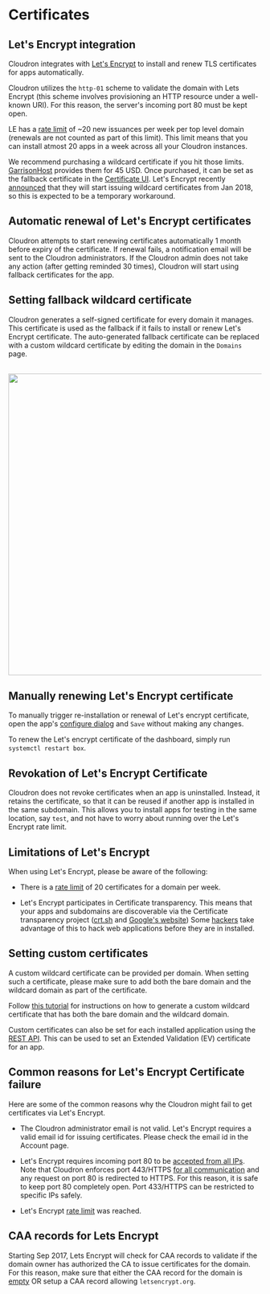 # Certificates

## Let's Encrypt integration

Cloudron integrates with [Let's Encrypt](http://letsencrypt.org/) to install
and renew TLS certificates for apps automatically.

Cloudron utilizes the `http-01` scheme to validate the domain with Lets Encrypt (this
scheme involves provisioning an HTTP resource under a well-known URI). For this reason,
the server's incoming port 80 must be kept open.

LE has a [rate limit](https://letsencrypt.org/docs/rate-limits/) of ~20 new issuances
per week per top level domain (renewals are not counted as part of this limit). This limit
means that you can install atmost 20 apps in a week across all your Cloudron instances.

We recommend purchasing a wildcard certificate if you hit those limits. [GarrisonHost](http://www.garrisonhost.com/)
provides them for 45 USD. Once purchased, it can be set as the fallback certificate in the
[Certificate UI](certificates/#setting-fallback-wildcard-certificate). Let's Encrypt
recently [announced](https://letsencrypt.org/2017/07/06/wildcard-certificates-coming-jan-2018.html)
that they will start issuing wildcard certificates from Jan 2018, so this is expected to be a temporary
workaround.

## Automatic renewal of Let's Encrypt certificates

Cloudron attempts to start renewing certificates automatically 1 month before expiry of the
certificate. If renewal fails, a notification email will be sent to the Cloudron administrators.
If the Cloudron admin does not take any action (after getting reminded 30 times), Cloudron will start
using fallback certificates for the app.

## Setting fallback wildcard certificate

Cloudron generates a self-signed certificate for every domain it manages. This certificate is
used as the fallback if it fails to install or renew Let's Encrypt certificate. The auto-generated
fallback certificate can be replaced with a custom wildcard certificate by editing the domain
in the `Domains` page.

<br/>

<center>
<img src="/documentation/img/cert-fallback.png" class="shadow" width="600px">
</center>

## Manually renewing Let's Encrypt certificate

To manually trigger re-installation or renewal of Let's encrypt certificate, open the
app's [configure dialog](apps/#re-configuring-an-app) and `Save` without
making any changes.

To renew the Let's encrypt certificate of the dashboard, simply run `systemctl restart box`.

## Revokation of Let's Encrypt Certificate

Cloudron does not revoke certificates when an app is uninstalled. Instead, it retains the
certificate, so that it can be reused if another app is installed in the same
subdomain. This allows you to install apps for testing in the same location, say `test`,
and not have to worry about running over the Let's Encrypt rate limit.

## Limitations of Let's Encrypt

When using Let's Encrypt, please be aware of the following:

* There is a [rate limit](https://letsencrypt.org/docs/rate-limits/) of 20 certificates
  for a domain per week.

* Let's Encrypt participates in Certificate transparency. This means that your apps and
  subdomains are discoverable via the Certificate transparency project ([crt.sh](https://crt.sh/)
  and [Google's website](https://transparencyreport.google.com/https/certificates)) Some [hackers](https://www.golem.de/news/certificate-transparency-hacking-web-applications-before-they-are-installed-1707-129172.html) take advantage of this to   hack web applications
  before they are in installed.

## Setting custom certificates

A custom wildcard certificate can be provided per domain. When setting such a certificate,
please make sure to add both the bare domain and the wildcard domain as part of the certificate.

Follow [this tutorial](https://www.devside.net/wamp-server/generating-and-installing-wildcard-and-multi-domain-ssl-certificates)
for instructions on how to generate a custom wildcard certificate that has both the bare domain
and the wildcard domain.

Custom certificates can also be set for each installed application using the [REST API](/developer/api/#configure-app).
This can be used to set an Extended Validation (EV) certificate for an app.

## Common reasons for Let's Encrypt Certificate failure

Here are some of the common reasons why the Cloudron might fail to get certificates via
Let's Encrypt.

* The Cloudron administrator email is not valid. Let's Encrypt requires a valid email id
  for issuing certificates. Please check the email id in the Account page.

* Let's Encrypt requires incoming port 80 to be [accepted from all IPs](https://community.letsencrypt.org/t/ip-addresses-le-is-validating-from-to-build-firewall-rule/5410/5). Note that Cloudron enforces
  port 443/HTTPS [for all communication](security/#ssl-security) and
  any request on port 80 is redirected to HTTPS. For this reason, it is safe to keep port 80 completely open.
  Port 433/HTTPS can be restricted to specific IPs safely.

* Let's Encrypt [rate limit](https://letsencrypt.org/docs/rate-limits/) was reached.

## CAA records for Lets Encrypt

Starting Sep 2017, Lets Encrypt will check for CAA records to validate if the domain owner
has authorized the CA to issue certificates for the domain. For this reason, make sure that
either the CAA record for the domain is [empty](https://community.letsencrypt.org/t/how-to-use-without-caa/38539/2)
OR setup a CAA record allowing `letsencrypt.org`.


